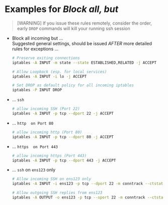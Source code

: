 # Examples for *Block all, but <Application X>*
> [WARNING]
> If you issue these rules remotely, consider the order, early `DROP` commands will kill your running ssh session
- Block all incoming but ...<br>
  Suggested general settings, should be issued *AFTER* more detailed rules for exceptions ...
  ```bash
  # Preserve exiting connections
  iptables -A INPUT -m state --state ESTABLISHED,RELATED -j ACCEPT

  # Allow Loopback (esp. for local services)
  iptables -A INPUT -i lo -j ACCEPT  

  # Set DROP as default policy for all incoming iptables
  iptables -P INPUT DROP
  ```
- ... `ssh`
  ```bash
  # allow incoming SSH (Port 22)
  iptables -A INPUT -p tcp --dport 22 -j ACCEPT
  ```

- ... `http  on Port 80`
  ```bash
  # allow incoming http (Port 80)
  iptables -A INPUT -p tcp --dport 80 -j ACCEPT
  ```

- ... `https  on Port 443`
  ```bash
  # allow incoming https (Port 443)
  iptables -A INPUT -p tcp --dport 443 -j ACCEPT
  ```

- ... `ssh` on `ens123` only
  ```bash
  # Allow incoming SSH on ens123 only
  iptables -A INPUT -i ens123 -p tcp --dport 22 -m conntrack --ctstate NEW,ESTABLISHED -j ACCEPT
  
  # Allow outgoing SSH replies from ens123
  iptables -A OUTPUT -o ens123 -p tcp --sport 22 -m conntrack --ctstate ESTABLISHED -j ACCEPT
  ```

  
